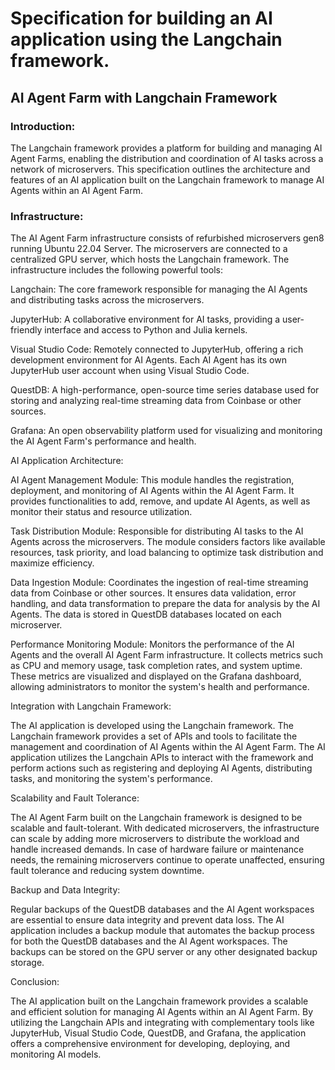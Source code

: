 # Specification for building an AI application using the Langchain framework.

## AI Agent Farm with Langchain Framework

### Introduction:
The Langchain framework provides a platform for building and managing AI Agent Farms, enabling the distribution and coordination of AI tasks across a network of microservers. This specification outlines the architecture and features of an AI application built on the Langchain framework to manage AI Agents within an AI Agent Farm.

### Infrastructure:
The AI Agent Farm infrastructure consists of refurbished microservers gen8 running Ubuntu 22.04 Server. The microservers are connected to a centralized GPU server, which hosts the Langchain framework. The infrastructure includes the following powerful tools:

Langchain: The core framework responsible for managing the AI Agents and distributing tasks across the microservers.

JupyterHub: A collaborative environment for AI tasks, providing a user-friendly interface and access to Python and Julia kernels.

Visual Studio Code: Remotely connected to JupyterHub, offering a rich development environment for AI Agents. Each AI Agent has its own JupyterHub user account when using Visual Studio Code.

QuestDB: A high-performance, open-source time series database used for storing and analyzing real-time streaming data from Coinbase or other sources.

Grafana: An open observability platform used for visualizing and monitoring the AI Agent Farm's performance and health.

AI Application Architecture:

AI Agent Management Module: This module handles the registration, deployment, and monitoring of AI Agents within the AI Agent Farm. It provides functionalities to add, remove, and update AI Agents, as well as monitor their status and resource utilization.

Task Distribution Module: Responsible for distributing AI tasks to the AI Agents across the microservers. The module considers factors like available resources, task priority, and load balancing to optimize task distribution and maximize efficiency.

Data Ingestion Module: Coordinates the ingestion of real-time streaming data from Coinbase or other sources. It ensures data validation, error handling, and data transformation to prepare the data for analysis by the AI Agents. The data is stored in QuestDB databases located on each microserver.

Performance Monitoring Module: Monitors the performance of the AI Agents and the overall AI Agent Farm infrastructure. It collects metrics such as CPU and memory usage, task completion rates, and system uptime. These metrics are visualized and displayed on the Grafana dashboard, allowing administrators to monitor the system's health and performance.

Integration with Langchain Framework:

The AI application is developed using the Langchain framework. The Langchain framework provides a set of APIs and tools to facilitate the management and coordination of AI Agents within the AI Agent Farm. The AI application utilizes the Langchain APIs to interact with the framework and perform actions such as registering and deploying AI Agents, distributing tasks, and monitoring the system's performance.

Scalability and Fault Tolerance:

The AI Agent Farm built on the Langchain framework is designed to be scalable and fault-tolerant. With dedicated microservers, the infrastructure can scale by adding more microservers to distribute the workload and handle increased demands. In case of hardware failure or maintenance needs, the remaining microservers continue to operate unaffected, ensuring fault tolerance and reducing system downtime.

Backup and Data Integrity:

Regular backups of the QuestDB databases and the AI Agent workspaces are essential to ensure data integrity and prevent data loss. The AI application includes a backup module that automates the backup process for both the QuestDB databases and the AI Agent workspaces. The backups can be stored on the GPU server or any other designated backup storage.

Conclusion:

The AI application built on the Langchain framework provides a scalable and efficient solution for managing AI Agents within an AI Agent Farm. By utilizing the Langchain APIs and integrating with complementary tools like JupyterHub, Visual Studio Code, QuestDB, and Grafana, the application offers a comprehensive environment for developing, deploying, and monitoring AI models.